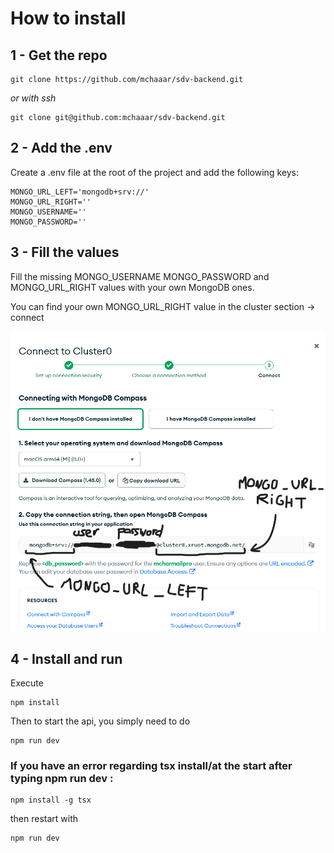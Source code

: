 # How to install

## 1 - Get the repo
```
git clone https://github.com/mchaaar/sdv-backend.git
```
*or with ssh*
```
git clone git@github.com:mchaaar/sdv-backend.git
```

## 2 - Add the .env

Create a .env file at the root of the project and add the following keys:
```
MONGO_URL_LEFT='mongodb+srv://'
MONGO_URL_RIGHT=''
MONGO_USERNAME=''
MONGO_PASSWORD=''
```

## 3 - Fill the values

Fill the missing MONGO_USERNAME MONGO_PASSWORD and MONGO_URL_RIGHT values with your own MongoDB ones.

You can find your own MONGO_URL_RIGHT value in the cluster section -> connect

![cluster connection infos](https://github.com/mchaaar/sdv-backend/blob/master/cluster.png)

## 4 - Install and run

Execute
```
npm install
```

Then to start the api, you simply need to do
```
npm run dev
```

### If you have an error regarding tsx install/at the start after typing npm run dev :
```
npm install -g tsx
```
then restart with
```
npm run dev
```

